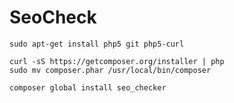 # SeoCheck

    sudo apt-get install php5 git php5-curl
    
    curl -sS https://getcomposer.org/installer | php
    sudo mv composer.phar /usr/local/bin/composer
    
    composer global install seo_checker
